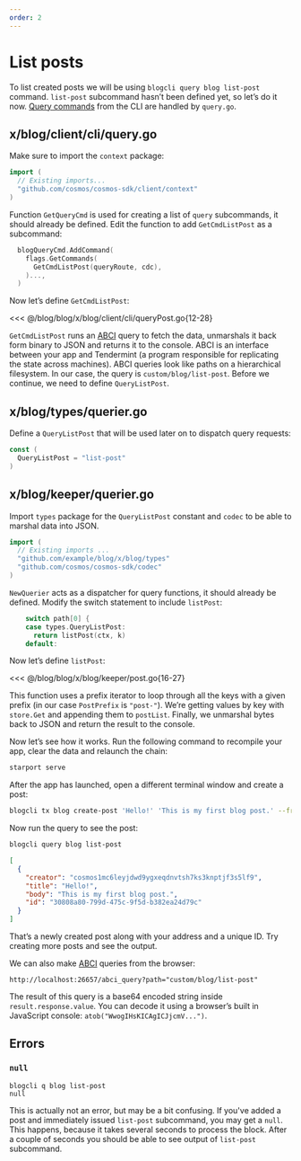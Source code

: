 ```yaml
---
order: 2
---
```


# List posts

To list created posts we will be using `blogcli query blog list-post` command. `list-post` subcommand hasn’t been defined yet, so let’s do it now. [Query commands](https://docs.cosmos.network/master/building-modules/querier.html) from the CLI are handled by `query.go`.

## x/blog/client/cli/query.go

Make sure to import the `context` package:

```go
import (
  // Existing imports...
  "github.com/cosmos/cosmos-sdk/client/context"
)
```

Function `GetQueryCmd` is used for creating a list of `query` subcommands, it should already be defined. Edit the function to add `GetCmdListPost` as a subcommand:

```go
  blogQueryCmd.AddCommand(
    flags.GetCommands(
      GetCmdListPost(queryRoute, cdc),
    )...,
  )
```

Now let’s define `GetCmdListPost`:

<<< @/blog/blog/x/blog/client/cli/queryPost.go{12-28}

`GetCmdListPost` runs an [ABCI](https://docs.tendermint.com/master/spec/abci/) query to fetch the data, unmarshals it back form binary to JSON and returns it to the console. ABCI is an interface between your app and Tendermint (a program responsible for replicating the state across machines). ABCI queries look like paths on a hierarchical filesystem. In our case, the query is `custom/blog/list-post`. Before we continue, we need to define `QueryListPost`.

## x/blog/types/querier.go

Define a `QueryListPost` that will be used later on to dispatch query requests:

```go
const (
  QueryListPost = "list-post"
)
```

## x/blog/keeper/querier.go

Import `types` package for the `QueryListPost` constant and `codec` to be able to marshal data into JSON.

```go
import (
  // Existing imports ...
  "github.com/example/blog/x/blog/types"
  "github.com/cosmos/cosmos-sdk/codec"
)
```

`NewQuerier` acts as a dispatcher for query functions, it should already be defined. Modify the switch statement to include `listPost`:

```go
    switch path[0] {
    case types.QueryListPost:
      return listPost(ctx, k)
    default:
```

Now let’s define `listPost`:

<<< @/blog/blog/x/blog/keeper/post.go{16-27}

This function uses a prefix iterator to loop through all the keys with a given prefix (in our case `PostPrefix` is `"post-"`). We’re getting values by key with `store.Get` and appending them to `postList`. Finally, we unmarshal bytes back to JSON and return the result to the console.

Now let’s see how it works. Run the following command to recompile your app, clear the data and relaunch the chain:

```sh
starport serve
```

After the app has launched, open a different terminal window and create a post:

```sh
blogcli tx blog create-post 'Hello!' 'This is my first blog post.' --from=user1
```

Now run the query to see the post:

```sh
blogcli query blog list-post
```

```json
[
  {
    "creator": "cosmos1mc6leyjdwd9ygxeqdnvtsh7ks3knptjf3s5lf9",
    "title": "Hello!",
    "body": "This is my first blog post.",
    "id": "30808a80-799d-475c-9f5d-b382ea24d79c"
  }
]
```

That’s a newly created post along with your address and a unique ID. Try creating more posts and see the output.

We can also make [ABCI](https://docs.tendermint.com/master/spec/abci/) queries from the browser:

```
http://localhost:26657/abci_query?path="custom/blog/list-post"
```

The result of this query is a base64 encoded string inside `result.response.value`. You can decode it using a browser’s built in JavaScript console: `atob("WwogIHsKICAgICJjcmV...")`.

## Errors

### `null`

```
blogcli q blog list-post
null
```

This is actually not an error, but may be a bit confusing. If you've added a post and immediately issued `list-post` subcommand, you may get a `null`. This happens, because it takes several seconds to process the block. After a couple of seconds you should be able to see output of `list-post` subcommand.
